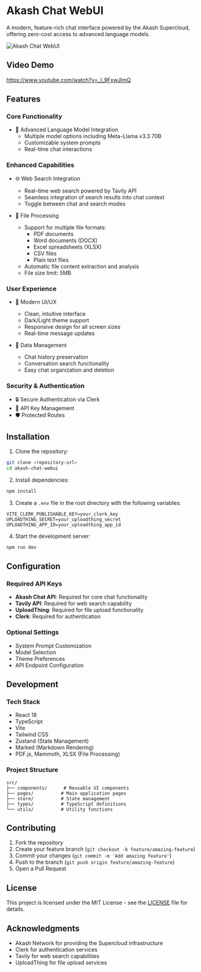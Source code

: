 # Akash Chat WebUI

A modern, feature-rich chat interface powered by the Akash Supercloud, offering zero-cost access to advanced language models.

![Akash Chat WebUI](https://github.com/user-attachments/assets/2676fc96-746f-4f9b-8cbd-2157a1382586)

## Video Demo
https://www.youtube.com/watch?v=_I_9FxwJImQ

## Features

### Core Functionality
- 🤖 Advanced Language Model Integration
  - Multiple model options including Meta-Llama v3.3 70B
  - Customizable system prompts
  - Real-time chat interactions

### Enhanced Capabilities
- 🌐 Web Search Integration
  - Real-time web search powered by Tavily API
  - Seamless integration of search results into chat context
  - Toggle between chat and search modes

- 📁 File Processing
  - Support for multiple file formats:
    - PDF documents
    - Word documents (DOCX)
    - Excel spreadsheets (XLSX)
    - CSV files
    - Plain text files
  - Automatic file content extraction and analysis
  - File size limit: 5MB

### User Experience
- 🎨 Modern UI/UX
  - Clean, intuitive interface
  - Dark/Light theme support
  - Responsive design for all screen sizes
  - Real-time message updates

- 💾 Data Management
  - Chat history preservation
  - Conversation search functionality
  - Easy chat organization and deletion

### Security & Authentication
- 🔒 Secure Authentication via Clerk
- 🔑 API Key Management
- 🛡️ Protected Routes

## Installation

1. Clone the repository:
```bash
git clone <repository-url>
cd akash-chat-webui
```

2. Install dependencies:
```bash
npm install
```

3. Create a `.env` file in the root directory with the following variables:
```env
VITE_CLERK_PUBLISHABLE_KEY=your_clerk_key
UPLOADTHING_SECRET=your_uploadthing_secret
UPLOADTHING_APP_ID=your_uploadthing_app_id
```

4. Start the development server:
```bash
npm run dev
```

## Configuration

### Required API Keys
- **Akash Chat API**: Required for core chat functionality
- **Tavily API**: Required for web search capability
- **UploadThing**: Required for file upload functionality
- **Clerk**: Required for authentication

### Optional Settings
- System Prompt Customization
- Model Selection
- Theme Preferences
- API Endpoint Configuration

## Development

### Tech Stack
- React 18
- TypeScript
- Vite
- Tailwind CSS
- Zustand (State Management)
- Marked (Markdown Rendering)
- PDF.js, Mammoth, XLSX (File Processing)

### Project Structure
```
src/
├── components/      # Reusable UI components
├── pages/          # Main application pages
├── store/          # State management
├── types/          # TypeScript definitions
└── utils/          # Utility functions
```

## Contributing

1. Fork the repository
2. Create your feature branch (`git checkout -b feature/amazing-feature`)
3. Commit your changes (`git commit -m 'Add amazing feature'`)
4. Push to the branch (`git push origin feature/amazing-feature`)
5. Open a Pull Request

## License

This project is licensed under the MIT License - see the [LICENSE](LICENSE) file for details.

## Acknowledgments

- Akash Network for providing the Supercloud infrastructure
- Clerk for authentication services
- Tavily for web search capabilities
- UploadThing for file upload services
